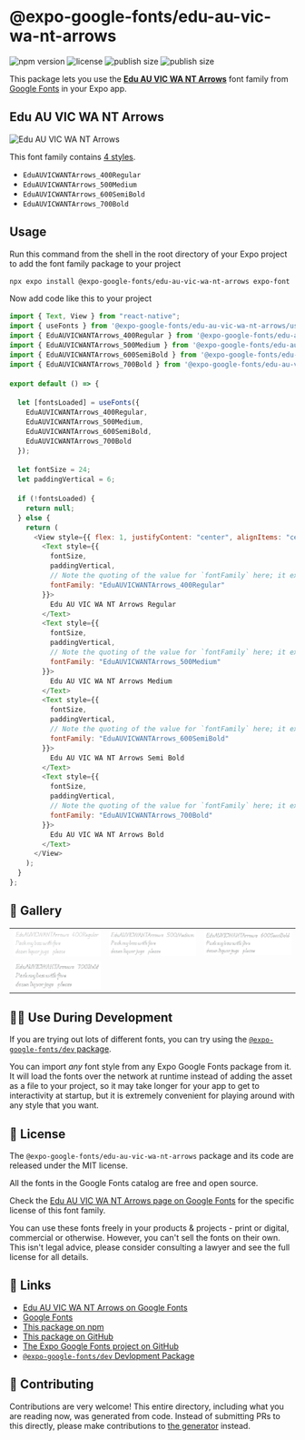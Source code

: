 # @expo-google-fonts/edu-au-vic-wa-nt-arrows

![npm version](https://flat.badgen.net/npm/v/@expo-google-fonts/edu-au-vic-wa-nt-arrows)
![license](https://flat.badgen.net/github/license/expo/google-fonts)
![publish size](https://flat.badgen.net/packagephobia/install/@expo-google-fonts/edu-au-vic-wa-nt-arrows)
![publish size](https://flat.badgen.net/packagephobia/publish/@expo-google-fonts/edu-au-vic-wa-nt-arrows)

This package lets you use the [**Edu AU VIC WA NT Arrows**](https://fonts.google.com/specimen/Edu+AU+VIC+WA+NT+Arrows) font family from [Google Fonts](https://fonts.google.com/) in your Expo app.

## Edu AU VIC WA NT Arrows

![Edu AU VIC WA NT Arrows](./font-family.png)

This font family contains [4 styles](#-gallery).

- `EduAUVICWANTArrows_400Regular`
- `EduAUVICWANTArrows_500Medium`
- `EduAUVICWANTArrows_600SemiBold`
- `EduAUVICWANTArrows_700Bold`

## Usage

Run this command from the shell in the root directory of your Expo project to add the font family package to your project

```sh
npx expo install @expo-google-fonts/edu-au-vic-wa-nt-arrows expo-font
```

Now add code like this to your project

```js
import { Text, View } from "react-native";
import { useFonts } from '@expo-google-fonts/edu-au-vic-wa-nt-arrows/useFonts';
import { EduAUVICWANTArrows_400Regular } from '@expo-google-fonts/edu-au-vic-wa-nt-arrows/400Regular';
import { EduAUVICWANTArrows_500Medium } from '@expo-google-fonts/edu-au-vic-wa-nt-arrows/500Medium';
import { EduAUVICWANTArrows_600SemiBold } from '@expo-google-fonts/edu-au-vic-wa-nt-arrows/600SemiBold';
import { EduAUVICWANTArrows_700Bold } from '@expo-google-fonts/edu-au-vic-wa-nt-arrows/700Bold';

export default () => {

  let [fontsLoaded] = useFonts({
    EduAUVICWANTArrows_400Regular, 
    EduAUVICWANTArrows_500Medium, 
    EduAUVICWANTArrows_600SemiBold, 
    EduAUVICWANTArrows_700Bold
  });

  let fontSize = 24;
  let paddingVertical = 6;

  if (!fontsLoaded) {
    return null;
  } else {
    return (
      <View style={{ flex: 1, justifyContent: "center", alignItems: "center" }}>
        <Text style={{
          fontSize,
          paddingVertical,
          // Note the quoting of the value for `fontFamily` here; it expects a string!
          fontFamily: "EduAUVICWANTArrows_400Regular"
        }}>
          Edu AU VIC WA NT Arrows Regular
        </Text>
        <Text style={{
          fontSize,
          paddingVertical,
          // Note the quoting of the value for `fontFamily` here; it expects a string!
          fontFamily: "EduAUVICWANTArrows_500Medium"
        }}>
          Edu AU VIC WA NT Arrows Medium
        </Text>
        <Text style={{
          fontSize,
          paddingVertical,
          // Note the quoting of the value for `fontFamily` here; it expects a string!
          fontFamily: "EduAUVICWANTArrows_600SemiBold"
        }}>
          Edu AU VIC WA NT Arrows Semi Bold
        </Text>
        <Text style={{
          fontSize,
          paddingVertical,
          // Note the quoting of the value for `fontFamily` here; it expects a string!
          fontFamily: "EduAUVICWANTArrows_700Bold"
        }}>
          Edu AU VIC WA NT Arrows Bold
        </Text>
      </View>
    );
  }
};
```

## 🔡 Gallery


||||
|-|-|-|
|![EduAUVICWANTArrows_400Regular](./400Regular/EduAUVICWANTArrows_400Regular.ttf.png)|![EduAUVICWANTArrows_500Medium](./500Medium/EduAUVICWANTArrows_500Medium.ttf.png)|![EduAUVICWANTArrows_600SemiBold](./600SemiBold/EduAUVICWANTArrows_600SemiBold.ttf.png)||
|![EduAUVICWANTArrows_700Bold](./700Bold/EduAUVICWANTArrows_700Bold.ttf.png)||||


## 👩‍💻 Use During Development

If you are trying out lots of different fonts, you can try using the [`@expo-google-fonts/dev` package](https://github.com/expo/google-fonts/tree/master/font-packages/dev#readme).

You can import _any_ font style from any Expo Google Fonts package from it. It will load the fonts over the network at runtime instead of adding the asset as a file to your project, so it may take longer for your app to get to interactivity at startup, but it is extremely convenient for playing around with any style that you want.


## 📖 License

The `@expo-google-fonts/edu-au-vic-wa-nt-arrows` package and its code are released under the MIT license.

All the fonts in the Google Fonts catalog are free and open source.

Check the [Edu AU VIC WA NT Arrows page on Google Fonts](https://fonts.google.com/specimen/Edu+AU+VIC+WA+NT+Arrows) for the specific license of this font family.

You can use these fonts freely in your products & projects - print or digital, commercial or otherwise. However, you can't sell the fonts on their own. This isn't legal advice, please consider consulting a lawyer and see the full license for all details.

## 🔗 Links

- [Edu AU VIC WA NT Arrows on Google Fonts](https://fonts.google.com/specimen/Edu+AU+VIC+WA+NT+Arrows)
- [Google Fonts](https://fonts.google.com/)
- [This package on npm](https://www.npmjs.com/package/@expo-google-fonts/edu-au-vic-wa-nt-arrows)
- [This package on GitHub](https://github.com/expo/google-fonts/tree/master/font-packages/edu-au-vic-wa-nt-arrows)
- [The Expo Google Fonts project on GitHub](https://github.com/expo/google-fonts)
- [`@expo-google-fonts/dev` Devlopment Package](https://github.com/expo/google-fonts/tree/master/font-packages/dev)

## 🤝 Contributing

Contributions are very welcome! This entire directory, including what you are reading now, was generated from code. Instead of submitting PRs to this directly, please make contributions to [the generator](https://github.com/expo/google-fonts/tree/master/packages/generator) instead.
